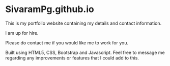 # SivaramPg.github.io

This is my portfolio website containing my details and contact information.

I am up for hire.

 Please do  contact me if you would like me to work for you.

 Built using HTML5, CSS, Bootstrap and Javascript.
 Feel free to message me regarding any improvements or features that I could add to this.


